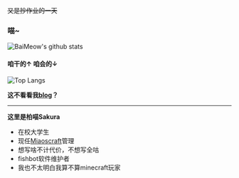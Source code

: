 ~~又是抄作业的一天~~

### 喵~

![BaiMeow's github stats](https://github-readme-stats.vercel.app/api?username=BaiMeow&show_icons=true&count_private=true&include_all_commits=true&bg_color=30,e96443,904e95&title_color=fff&text_color=fff&icon_color=fff)

#### 咱干的↑ 咱会的↓


![Top Langs](https://github-readme-stats.vercel.app/api/top-langs/?username=BaiMeow&count_private=true&langs_count=10&layout=compact&bg_color=30,e96443,904e95&title_color=fff&text_color=fff)

**这不看看我[blog](https://baimeow.cn)？**

---

**这里是柏喵Sakura**
- 在校大学生
- 现任[Miaoscraft](https://github.com/miaoscraft)管理
- 想写啥不计代价，不想写全咕
- fishbot软件维护者
- 我也不太明白我算不算minecraft玩家
